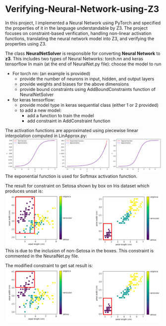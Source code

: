 # Verifying-Neural-Network-using-Z3
In this project, I implemented a Neural Network using PyTorch and specified the properties of it in the language understandable by Z3. The project focuses on constraint-based verification, handling non-linear activation functions, translating the neural network model into Z3, and verifying the properties using Z3.

The class **NeuralNetSolver** is responsible for converting **Neural Network** to **z3**.
This includes two types of Neural Networks: torch.nn and keras tensorflow
In main (at the end of NeuralNet.py file): choose the model to run
- For torch nn: (an example is provided)
    - provide the number of neurons in input, hidden, and output layers
    - provide weights and biases for the above dimensions
    - provide bound constraints using AddBoundConstraints function of NeuralNetSolver
- for keras tensorflow:
    - provide model type in keras sequential class (either 1 or 2 provided)
    - to add a new model:
        - add a function to train the model
        - add constraint in AddConstraint function

The activation functions are approximated using piecewise linear interpolation computed in LinApprox.py:
![activation_function_image](./Images/activationFunctions.png)
The exponential function is used for Softmax activation function.

The result for constraint on Setosa shown by box on Iris dataset which produces unsat is:
![activation_function_image](./Images/Constraint_Unsat.png)
This is due to the inclusion of non-Setosa in the boxes. This constraint is commented in the NeuralNet.py file.

The modified constraint to get sat result is:
![activation_function_image](./Images/Constraint_Sat.png)
